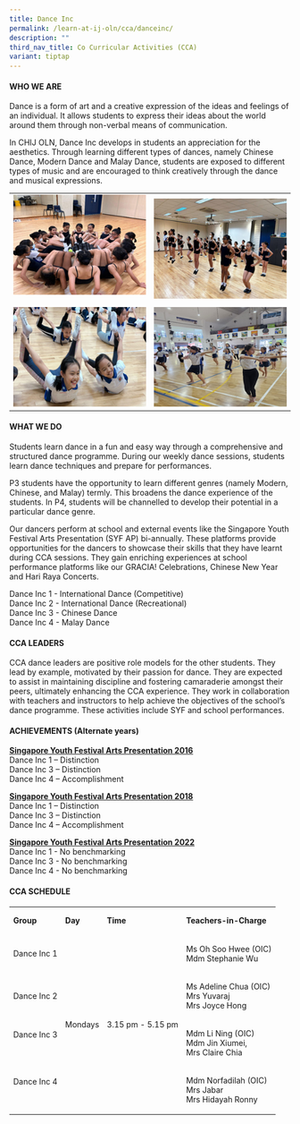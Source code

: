```yaml
---
title: Dance Inc
permalink: /learn-at-ij-oln/cca/danceinc/
description: ""
third_nav_title: Co Curricular Activities (CCA)
variant: tiptap
---
```

<h4>WHO WE ARE</h4><p>Dance is a form of art and a creative expression of the ideas and feelings of an individual. It allows students to express their ideas about the world around them through non-verbal means of communication.</p><p>In CHIJ OLN, Dance Inc develops in students an appreciation for the aesthetics. Through learning different types of dances, namely Chinese Dance, Modern Dance and Malay Dance, students are exposed to different types of music and are encouraged to think creatively through the dance and musical expressions.</p><table><tbody><tr><td rowspan="1" colspan="1"><div class="isomer-image-wrapper"><img style="width: 100%" height="auto" width="100%" alt="" src="/images/CCAPics/DanceInc1w.jpg"></div><p></p></td><td rowspan="1" colspan="1"><div class="isomer-image-wrapper"><img style="width: 100%" height="auto" width="100%" alt="" src="/images/CCAPics/DanceInc2w.jpg"></div></td></tr><tr><td rowspan="1" colspan="1"><div class="isomer-image-wrapper"><img style="width: 100%" height="auto" width="100%" alt="" src="/images/CCAPics/DanceInc3w.jpg"></div></td><td rowspan="1" colspan="1"><div class="isomer-image-wrapper"><img style="width: 100%" height="auto" width="100%" alt="" src="/images/CCAPics/DanceInc4w.jpg"></div></td></tr></tbody></table><h4>WHAT WE DO</h4><p>Students learn dance in a fun and easy way through a comprehensive and structured dance programme. During our weekly dance sessions, students learn dance techniques and prepare for performances.</p><p>P3 students have the opportunity to learn different genres (namely Modern, Chinese, and Malay) termly. This broadens the dance experience of the students. In P4, students will be channelled to develop their potential in a particular dance genre.</p><p>Our dancers perform at school and external events like the Singapore Youth Festival Arts Presentation (SYF AP) bi-annually. These platforms provide opportunities for the dancers to showcase their skills that they have learnt during CCA sessions. They gain enriching experiences at school performance platforms like our GRACIA! Celebrations, Chinese New Year and Hari Raya Concerts.</p><p>Dance Inc 1 - International Dance (Competitive)<br>Dance Inc 2 - International Dance (Recreational)<br>Dance Inc 3 - Chinese Dance<br>Dance Inc 4 - Malay Dance</p><h4>CCA LEADERS</h4><p>CCA dance leaders are positive role models for the other students. They lead by example, motivated by their passion for dance. They are expected to assist in maintaining discipline and fostering camaraderie amongst their peers, ultimately enhancing the CCA experience. They work in collaboration with teachers and instructors to help achieve the objectives of the school’s dance programme. These activities include SYF and school performances.</p><h4>ACHIEVEMENTS (Alternate years)</h4><p><strong><u>Singapore Youth Festival Arts Presentation 2016</u></strong><br>Dance Inc 1 – Distinction<br>Dance Inc 3 – Distinction<br>Dance Inc 4 – Accomplishment</p><p><strong><u>Singapore Youth Festival Arts Presentation 2018</u></strong><br>Dance Inc 1 – Distinction<br>Dance Inc 3 – Distinction<br>Dance Inc 4 – Accomplishment</p><p><strong><u>Singapore Youth Festival Arts Presentation 2022</u></strong><br>Dance Inc 1 - No benchmarking<br>Dance Inc 3 - No benchmarking<br>Dance Inc 4 - No benchmarking</p><h4>CCA SCHEDULE</h4><table><tbody><tr><td rowspan="1" colspan="1"><p><strong>Group</strong></p></td><td rowspan="1" colspan="1"><p><strong>Day</strong></p></td><td rowspan="1" colspan="1"><p><strong>Time</strong></p></td><td rowspan="1" colspan="1"><p><strong>Teachers-in-Charge</strong></p></td></tr><tr><td rowspan="1" colspan="1"><p>Dance Inc 1</p></td><td rowspan="4" colspan="1"><p>Mondays</p></td><td rowspan="4" colspan="1"><p>3.15 pm - 5.15 pm</p></td><td rowspan="1" colspan="1"><p>Ms Oh Soo Hwee (OIC)<br>Mdm Stephanie Wu</p></td></tr><tr><td rowspan="1" colspan="1"><p>Dance Inc 2</p></td><td rowspan="1" colspan="1"><p>Ms Adeline Chua (OIC)<br>Mrs Yuvaraj<br>Mrs Joyce Hong</p></td></tr><tr><td rowspan="1" colspan="1"><p>Dance Inc 3</p><p>&nbsp;</p></td><td rowspan="1" colspan="1"><p>Mdm Li Ning (OIC)<br>Mdm Jin Xiumei,<br>Mrs Claire Chia</p></td></tr><tr><td rowspan="1" colspan="1"><p>Dance Inc 4</p><p>&nbsp;</p></td><td rowspan="1" colspan="1"><p>Mdm Norfadilah (OIC)&nbsp;<br>Mrs Jabar<br>Mrs Hidayah Ronny</p></td></tr></tbody></table><p></p>